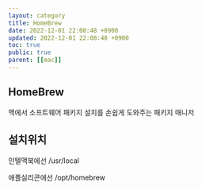 ```yaml
---
layout: category
title: HomeBrew
date: 2022-12-01 22:08:48 +0900
updated: 2022-12-01 22:08:48 +0900
toc: true
public: true
parent: [[mac]]
---
```

## HomeBrew
맥에서 소프트웨어 패키지 설치를 손쉽게 도와주는 패키지 매니저


## 설치위치
인텔맥북에선
/usr/local

애플실리콘에선
/opt/homebrew